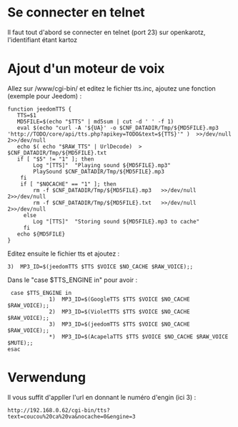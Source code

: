 Se connecter en telnet 
======================

Il faut tout d'abord se connecter en telnet (port 23) sur openkarotz,
l'identifiant étant kartoz

Ajout d'un moteur de voix 
=========================

Allez sur /www/cgi-bin/ et editez le fichier tts.inc, ajoutez une
fonction (exemple pour Jeedom) :

    function jeedomTTS {
       TTS=$1
       MD5FILE=$(echo "$TTS" | md5sum | cut -d ' ' -f 1)
       eval $(echo "curl -A '${UA}' -o $CNF_DATADIR/Tmp/${MD5FILE}.mp3 'http://TODO/core/api/tts.php?apikey=TODO&text=${TTS}'" )  >>/dev/null 2>>/dev/null
       echo $( echo "$RAW_TTS" | UrlDecode)  > $CNF_DATADIR/Tmp/${MD5FILE}.txt
       if [ "$5" != "1" ]; then
            Log "[TTS]"  "Playing sound ${MD5FILE}.mp3"
            PlaySound $CNF_DATADIR/Tmp/${MD5FILE}.mp3
        fi
        if [ "$NOCACHE" == "1" ]; then
            rm -f $CNF_DATADIR/Tmp/${MD5FILE}.mp3   >>/dev/null 2>>/dev/null
            rm -f $CNF_DATADIR/Tmp/${MD5FILE}.txt   >>/dev/null 2>>/dev/null
         else
            Log "[TTS]"  "Storing sound ${MD5FILE}.mp3 to cache"
         fi
       echo ${MD5FILE}
    }

Editez ensuite le fichier tts et ajoutez :

    3)  MP3_ID=$(jeedomTTS $TTS $VOICE $NO_CACHE $RAW_VOICE);;

Dans le "case \$TTS\_ENGINE in" pour avoir :

     case $TTS_ENGINE in
                 1)  MP3_ID=$(GoogleTTS $TTS $VOICE $NO_CACHE $RAW_VOICE);;
                 2)  MP3_ID=$(VioletTTS $TTS $VOICE $NO_CACHE $RAW_VOICE);;
                 3)  MP3_ID=$(jeedomTTS $TTS $VOICE $NO_CACHE $RAW_VOICE);;
                 *)  MP3_ID=$(AcapelaTTS $TTS $VOICE $NO_CACHE $RAW_VOICE $MUTE);;
    esac

Verwendung 
===========

Il vous suffit d'appller l'url en donnant le numéro d'engin (ici 3) :

    http://192.168.0.62/cgi-bin/tts?text=coucou%20ca%20va&nocache=0&engine=3
